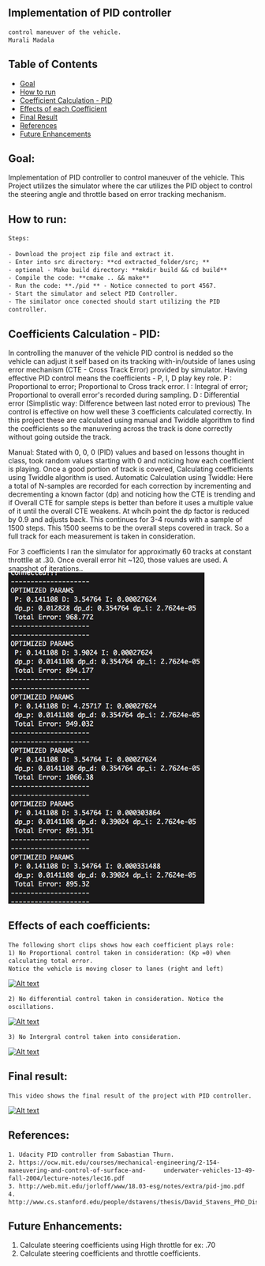## Implementation of PID controller
    control maneuver of the vehicle.
    Murali Madala

## Table of Contents ##

- [Goal](#goal)
- [How to run](#howto)
- [Coefficient Calculation - PID](#coefficients)
- [Effects of each Coefficient](#effects)
- [Final Result](#final)
- [References](#references)
- [Future Enhancements](#enhancements)

## Goal: <a name="goal"></a>
Implementation of PID controller to control maneuver of the vehicle. This Project utilizes
the simulator where the car utilizes the PID object to control the steering angle and throttle
based on error tracking mechanism.

## How to run: <a name="howto"></a>

	Steps:

	- Download the project zip file and extract it.
	- Enter into src directory: **cd extracted_folder/src; **
	- optional - Make build directory: **mkdir build && cd build**
	- Compile the code: **cmake .. && make**
	- Run the code: **./pid ** - Notice connected to port 4567.
	- Start the simulator and select PID Controller.
	- The similator once conected should start utilizing the PID controller.

## Coefficients Calculation - PID: <a name="coefficients"></a>

   In controlling the manuver of the vehicle PID control is nedded so the vehicle can adjust
   it self based on its tracking with-in/outside of lanes using error mechanism (CTE - Cross Track Error)
   provided by simulator.
   Having effective PID control means the coefficients - P, I, D play key role.
   P : Proportional to error; Proportional to Cross track error.
   I : Integral of error; Proportional to overall error's recorded during sampling.
   D : Differential error (Simplistic way: Difference between last noted error to previous)
   The control is effective on how well these 3 coefficients calculated correctly. 
   In this project these are calculated using manual and Twiddle algorithm to find the coefficients
   so the manuvering across the track is done correctly without going outside the track.

   Manual: Stated with 0, 0, 0 (PID) values and based on lessons thought in class, took random values
   starting with 0 and noticing how each coefficient is playing. Once a good portion of track is 
   covered, Calculating coefficients using Twiddle algorithm is used.
   Automatic Calculation using Twiddle: Here a total of N-samples are recorded for each correction
   by incrementing and decrementing a known factor (dp) and noticing how the CTE is trending and 
   if Overall CTE for sample steps is better than before it uses a multiple value of it until the overall
   CTE  weakens. At whcih point the dp factor is reduced by 0.9 and adjusts back. This continues for 3-4
   rounds with a sample of 1500 steps. This 1500 seems to be the overall steps covered in track. So a full
   track for each measurement is taken in consideration.

   For 3 coefficients I ran the simulator for approximatly 60 tracks at constant throttlle at .30. Once
   overall error hit ~120, those values are used.
   A snapshot of iterations..
![](Images/calculating_coefficients.png)


## Effects of each coefficients: <a name="effects"></a>

	The following short clips shows how each coefficient plays role:
	1) No Proportional control taken in consideration: (Kp =0) when calculating total error.
	Notice the vehicle is moving closer to lanes (right and left)
[![Alt text](/Images/pid_controller.png)](https://youtu.be/oi3zbPxnMtw)

	2) No differential control taken in consideration. Notice the oscillations.
[![Alt text](/Images/pid_controller.png)](https://youtu.be/499tlCFb6Vw)

	3) No Intergral control taken into consideration.
[![Alt text](/Images/pid_controller.png)](https://youtu.be/zs6FU1qytGo)				

## Final result: <a name="final"></a>
	This video shows the final result of the project with PID controller.
[![Alt text](/Images/pid_controller.png)]( https://youtu.be/RMR5pwjulP8)


## References: <a name="references"></a>
	1. Udacity PID controller from Sabastian Thurn.
	2. https://ocw.mit.edu/courses/mechanical-engineering/2-154-maneuvering-and-control-of-surface-and-     underwater-vehicles-13-49-fall-2004/lecture-notes/lec16.pdf
	3. http://web.mit.edu/jorloff/www/18.03-esg/notes/extra/pid-jmo.pdf
	4. http://www.cs.stanford.edu/people/dstavens/thesis/David_Stavens_PhD_Dissertation.pdf

## Future Enhancements: <a name="enhancements"></a>
 1.  Calculate steering coefficients using High throttle for ex: .70
 2.  Calculate steering coefficients and throttle coefficients.
